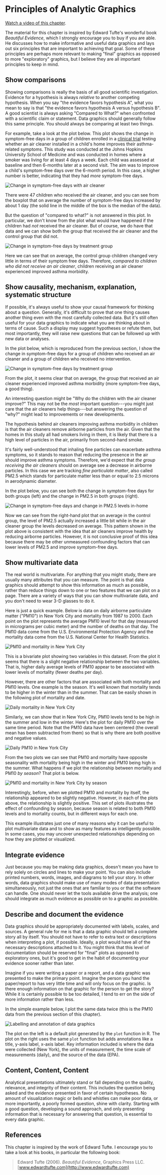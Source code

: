 # Principles of Analytic Graphics



[Watch a video of this chapter](https://youtu.be/6lOvA_y7p7w).


The material for this chapter is inspired by Edward Tufte's wonderful book *Beautiful Evidence*, which I strongly encourage you to buy if you are able. He discusses how to make informative and useful data graphics and lays out six principles that are important to achieving that goal. Some of these principles are perhaps more relevant to making "final" graphics as opposed to more "exploratory" graphics, but I believe they are all important principles to keep in mind. 

## Show comparisons

Showing comparisons is really the basis of all good scientific investigation. Evidence for a hypothesis is always *relative* to another competing hypothesis. When you say "the evidence favors hypothesis A", what you mean to say is that "the evidence favors hypothesis A versus hypothesis B". A good scientist is always asking "Compared to What?" when confronted with a scientific claim or statement. Data graphics should generally follow this same principle. You should always be comparing at least two things. 

For example, take a look at the plot below. This plot shows the change in symptom-free days in a group of children enrolled in a [clinical trial](http://www.ncbi.nlm.nih.gov/pubmed/21810636) testing whether an air cleaner installed in a child's home improves their asthma-related symptoms. This study was conducted at the Johns Hopkins University School of Medicine and was conducted in homes where a smoker was living for at least 4 days a week. Each child was assessed at baseline and then 6-months later at a second visit. The aim was to improve a child's symptom-free days over the 6-month period. In this case, a higher number is better, indicating that they had *more* symptom-free days.


![Change in symptom-free days with air cleaner](images/principles-unnamed-chunk-2-1.png)

There were 47 children who received the air cleaner, and you can see from the boxplot that on average the number of symptom-free days increased by about 1 day (the solid line in the middle of the box is the median of the data).

But the question of "compared to what?" is not answered in this plot. In particular, we don't know from the plot what would have happened if the children had *not* received the air cleaner. But of course, we do have that data and we can show both the group that received the air cleaner and the control group that did not.

![Change in symptom-free days by treatment group](images/principles-unnamed-chunk-3-1.png)

Here we can see that on average, the control group children changed very little in terms of their symptom free days. Therefore, *compared to children who did not receive an air cleaner*, children receiving an air cleaner experienced improved asthma morbidity.



## Show causality, mechanism, explanation, systematic structure 


If possible, it's always useful to show your causal framework for thinking about a question. Generally, it's difficult to prove that one thing causes another thing even with the most carefully collected data. But it's still often useful for your data graphics to indicate what you are thinking about in terms of cause. Such a display may suggest hypotheses or refute them, but most importantly, they will raise new questions that can be followed up with new data or analyses.

In the plot below, which is reproduced from the previous section, I show the change in symptom-free days for a group of children who received an air cleaner and a group of children who received no intervention.


![Change in symptom-free days by treatment group](images/principles-unnamed-chunk-4-1.png)


From the plot, it seems clear that on average, the group that received an air cleaner experienced improved asthma morbidity (more symptom-free days, a good thing). 

An interesting question might be "Why do the children with the air cleaner improve?" This may not be the *most* important question---you might just care that the air cleaners help things---but answering the question of "why?" might lead to improvements or new developments.

The hypothesis behind air cleaners improving asthma morbidity in children is that the air cleaners remove airborne particles from the air. Given that the homes in this study all had smokers living in them, it is likely that there is a high level of particles in the air, primarily from second-hand smoke. 

It's fairly well-understood that inhaling fine particles can exacerbate asthma symptoms, so it stands to reason that reducing the presence in the air should improve asthma symptoms. Therefore, we'd expect that *the group receiving the air cleaners* should on average see a decrease in airborne particles. In this case we are tracking *fine particulate matter*, also called PM2.5 which stands for particulate matter less than or equal to 2.5 microns in aerodynamic diameter.

In the plot below, you can see both the change in symptom-free days for both groups (left) and the change in PM2.5 in both groups (right).


![Change in symptom-free days and change in PM2.5 levels in-home](images/principles-unnamed-chunk-5-1.png)

Now we can see from the right-hand plot that on average in the control group, the level of PM2.5 actually increased a little bit while in the air cleaner group the levels decreased on average. This pattern shown in the plot above is consistent with the idea that air cleaners improve health by reducing airborne particles. However, it is not conclusive proof of this idea because there may be other unmeasured confounding factors that can lower levels of PM2.5 and improve symptom-free days.


## Show multivariate data

The real world is multivariate. For anything that you might study, there are usually many attributes that you can measure. The point is that data graphics should attempt to show this information as much as possible, rather than reduce things down to one or two features that we can plot on a page. There are a variety of ways that you can show multivariate data, and you don't need to wear 3-D glasses to do it.

Here is just a quick example. Below is data on daily airborne particulate matter ("PM10") in New York City and mortality from 1987 to 2000. Each point on the plot represents the average PM10 level for that day (measured in micrograms per cubic meter) and the number of deaths on that day. The PM10 data come from the U.S. Environmental Protection Agency and the mortality data come from the U.S. National Center for Health Statistics.


![PM10 and mortality in New York City](images/principles-unnamed-chunk-6-1.png)

This is a bivariate plot showing two variables in this dataset. From the plot it seems that there is a slight negative relationship between the two variables. That is, higher daily average levels of PM10 appear to be associated with lower levels of mortality (fewer deaths per day). 

However, there are other factors that are associated with both mortality and PM10 levels. One example is the season. It's well known that mortality tends to be higher in the winter than in the summer. That can be easily shown in the following plot of mortality and date.


![Daily mortality in New York City](images/principles-unnamed-chunk-7-1.png)

Similarly, we can show that in New York City, PM10 levels tend to be high in the summer and low in the winter. Here's the plot for daily PM10 over the same time period. Note that the PM10 data have been centered (the overall mean has been subtracted from them) so that is why there are both positive and negative values.

![Daily PM10 in New York City](images/principles-unnamed-chunk-8-1.png)

From the two plots we can see that PM10 and mortality have opposite seasonality with mortality being high in the winter and PM10 being high in the summer. What happens if we plot the relationship between mortality and PM10 *by season*? That plot is below.


![PM10 and mortality in New York City by season](images/principles-unnamed-chunk-9-1.png)

Interestingly, before, when we plotted PM10 and mortality by itself, the relationship appeared to be slightly negative. However, in each of the plots above, the relationship is slightly positive. This set of plots illustrates the effect of confounding by season, because season is related to both PM10 levels and to mortality counts, but in different ways for each one. 

This example illustrates just one of many reasons why it can be useful to plot multivariate data and to show as many features as intelligently possible. In some cases, you may uncover unexpected relationships depending on how they are plotted or visualized.


## Integrate evidence

Just because you may be making data graphics, doesn't mean you have to rely solely on circles and lines to make your point. You can also include printed numbers, words, images, and diagrams to tell your story. In other words, data graphics should make use of many modes of data presentation simultaneously, not just the ones that are familiar to you or that the software can handle. One should never let the tools available drive the analysis; one should integrate as much evidence as possible on to a graphic as possible.



## Describe and document the evidence 

Data graphics should be appropriately documented with labels, scales, and sources. A general rule for me is that a data graphic should tell a complete story all by itself. You should not have to refer to extra text or descriptions when interpreting a plot, if possible. Ideally, a plot would have all of the necessary descriptions attached to it. You might think that this level of documentation should be reserved for "final" plots as opposed to exploratory ones, but it's good to get in the habit of documenting your evidence sooner rather than later.

Imagine if you were writing a paper or a report, and a data graphic was presented to make the primary point. Imagine the person you hand the paper/report to has very little time and will only focus on the graphic. Is there enough information on that graphic for the person to get the story? While it is certainly possible to be too detailed, I tend to err on the side of more information rather than less. 

In the simple example below, I plot the same data twice (this is the PM10 data from the previous section of this chapter). 

![Labelling and annotation of data graphics](images/principles-unnamed-chunk-10-1.png)


The plot on the left is a default plot generated by the `plot` function in R. The plot on the right uses the same `plot` function but adds annotations like a title, y-axis label, x-axis label. Key information included is where the data were collected (New York), the units of measurement, the time scale of measurements (daily), and the source of the data (EPA).


## Content, Content, Content

Analytical presentations ultimately stand or fall depending on the quality, relevance, and integrity of their content. This includes the question being asked and the evidence presented in favor of certain hypotheses. No amount of visualization magic or bells and whistles can make poor data, or more importantly, a poorly formed question, shine with clarity. Starting with a good question, developing a sound approach, and only presenting information that is necessary for answering that question, is essential to every data graphic.




## References

This chapter is inspired by the work of Edward Tufte. I encourage you to take a look at his books, in particular the following book:

> Edward Tufte (2006). *Beautiful Evidence*, Graphics Press LLC. [www.edwardtufte.com](http://www.edwardtufte.com)
